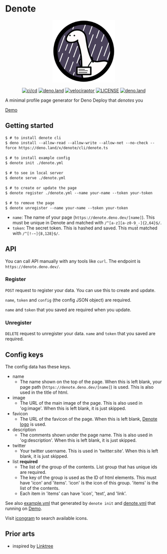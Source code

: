 # Denote

<p align="center">
<img alt="logo" src="logo.svg" width="200" height="200">
</p>

<p align="center">
<a href=".github/workflows/cicd.yml"><img alt="ci/cd" src="https://github.com/kawarimidoll/denote/workflows/cicd/badge.svg"></a>
<a href="https://deno.land"><img alt="deno.land" src="https://img.shields.io/badge/deno-%5E1.0.0-green?logo=deno"></a>
<a href="https://velociraptor.run"><img alt="velociraptor" src="https://badges.velociraptor.run/flat.svg"></a>
<a href="LICENSE"><img alt="LICENSE" src="https://img.shields.io/badge/license-MIT-brightgreen"></a>
<a href="https://deno.land/x/denote"><img alt="deno.land" src="https://img.shields.io/github/v/tag/kawarimidoll/denote?style=flat&logo=deno&label=deno.land&color=steelblue&sort=semver"></a>
<!-- <a href="https://nest.land/package/denote"><img alt="nest badge" src="https://nest.land/badge.svg"></a> -->
</p>

A minimal profile page generator for Deno Deploy that _denotes_ you

[Demo](https://denote.deno.dev/denote)

## Getting started

```
$ # to install denote cli
$ deno install --allow-read --allow-write --allow-net --no-check --force https://deno.land/x/denote/cli/denote.ts

$ # to install example config
$ denote init ./denote.yml

$ # to see in local server
$ denote serve ./denote.yml

$ # to create or update the page
$ denote register ./denote.yml --name your-name --token your-token

$ # to remove the page
$ denote unregister --name your-name --token your-token
```

- `name`: The name of your page (`https://denote.deno.dev/[name]`). This must be
  unique in Denote and matched with `/^[a-z][a-z0-9_-]{2,64}$/`.
- `token`: The secret token. This is hashed and saved. This must matched with
  `/^[!-~]{8,128}$/`.

## API

You can call API manually with any tools like `curl`. The endpoint is
`https://denote.deno.dev/`.

### Register

`POST` request to register your data. You can use this to create and update.

`name`, `token` and `config` (the config JSON object) are required.

`name` and `token` that you saved are required when you update.

### Unregister

`DELETE` request to unregister your data. `name` and `token` that you saved are
required.

## Config keys

The config data has these keys.

- name
  - The name shown on the top of the page. When this is left blank, your page
    path (`https://denote.deno.dev/[name]`) is used. This is also used in the
    title of html.
- image
  - The URL of the main image of the page. This is also used in 'og:image'. When
    this is left blank, it is just skipped.
- favicon
  - The URL of the favicon of the page. When this is left blank,
    [Denote logo](https://github.com/kawarimidoll/denote/blob/main/logo.svg) is
    used.
- description
  - The comments shown under the page name. This is also used in
    'og:description'. When this is left blank, it is just skipped.
- twitter
  - Your twitter username. This is used in 'twitter:site'. When this is left
    blank, it is just skipped.
- list **required**
  - The list of the group of the contents. List group that has unique ids are
    required.
  - The key of the group is used as the ID of html elements. This must have
    'icon' and 'items'. 'icon' is the icon of this group. 'items' is the list of
    the contents.
  - Each item in 'items' can have 'icon', 'text', and 'link'.

See also
[example.yml](https://github.com/kawarimidoll/denote/blob/main/example.yml) that
generated by `denote init` and
[denote.yml](https://github.com/kawarimidoll/denote/blob/main/denote.yml) that
running on [Demo](https://denote.deno.dev/denote).

Visit [icongram](https://icongr.am) to search available icons.

## Prior arts

- inspired by [Linktree](https://linktr.ee/)
